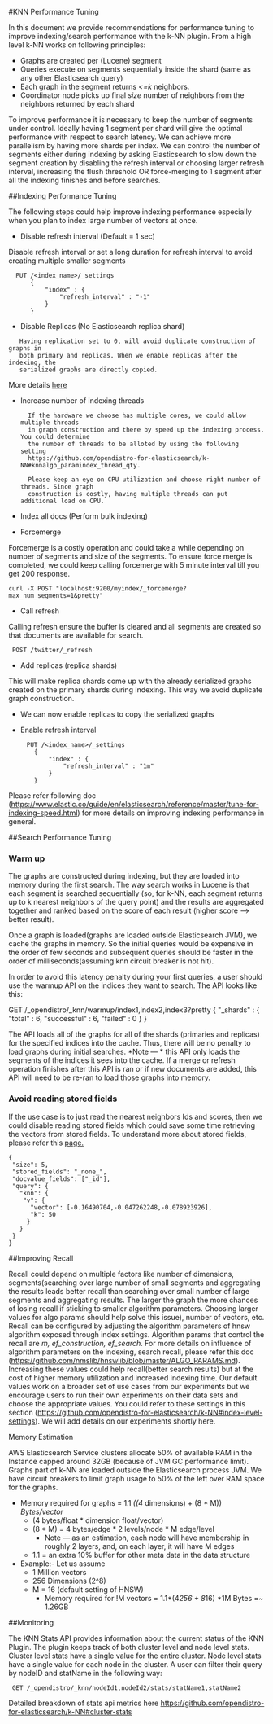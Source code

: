#KNN Performance Tuning


In this document we provide recommendations for performance tuning to improve indexing/search performance with the k-NN plugin.  From a high level k-NN works on following principles:

* Graphs are created per (Lucene) segment
* Queries execute on segments sequentially inside the shard (same as any other Elasticsearch query) 
* Each graph in the segment returns *<=k* neighbors. 
* Coordinator node picks up final *size* number of neighbors from the neighbors returned by each shard

To improve performance it is necessary to keep the number of segments under control. Ideally having 1 segment per shard will give the optimal performance with respect to search latency. We can achieve more parallelism by having more shards per index. We can control the number of segments either during indexing by asking Elasticsearch to slow down the segment creation by disabling the refresh interval or choosing larger refresh interval, increasing the flush threshold OR force-merging to 1 segment after all the indexing finishes and before searches.

##Indexing Performance Tuning

The following steps could help improve indexing performance especially when you plan to index large number of vectors at once. 

* Disable refresh interval  (Default = 1 sec)
 
 Disable refresh interval or set a long duration for refresh interval to avoid creating multiple smaller segments
  ```  
    PUT /<index_name>/_settings
        {
            "index" : {
                "refresh_interval" : "-1"
            }
        }
  ```

* Disable Replicas (No Elasticsearch replica shard)
 ```
    Having replication set to 0, will avoid duplicate construction of graphs in 
    both primary and replicas. When we enable replicas after the indexing, the 
    serialized graphs are directly copied. 
 ```
More details [here](https://www.elastic.co/guide/en/elasticsearch/reference/master/tune-for-indexing-speed.html#_disable_replicas_for_initial_loads)
    
* Increase number of indexing threads
  ```
    If the hardware we choose has multiple cores, we could allow multiple threads 
    in graph construction and there by speed up the indexing process. You could determine
    the number of threads to be alloted by using the following setting   
    https://github.com/opendistro-for-elasticsearch/k-NN#knnalgo_paramindex_thread_qty.
     
    Please keep an eye on CPU utilization and choose right number of threads. Since graph
    construction is costly, having multiple threads can put additional load on CPU. 
  ```
    
* Index all docs (Perform bulk indexing)

* Forcemerge 
  
 Forcemerge is a costly operation and could take a while depending on number of segments and size of the segments.
 To ensure force merge is completed, we could keep calling forcemerge with 5 minute interval till you get 200 response.
    
    curl -X POST "localhost:9200/myindex/_forcemerge?max_num_segments=1&pretty"
    
* Call refresh 

 Calling refresh ensure the buffer is cleared and all segments are created so that documents are available for search. 
 ```
  POST /twitter/_refresh
```
* Add replicas (replica shards)
 
 This will make replica shards come up with the already serialized graphs created on the primary shards during indexing. This way 
 we avoid duplicate graph construction.

* We can now enable replicas to copy the serialized graphs

*  Enable refresh interval
 ```
      PUT /<index_name>/_settings
        {
            "index" : {
                "refresh_interval" : "1m"
            }
        }
 ```

Please refer following doc (https://www.elastic.co/guide/en/elasticsearch/reference/master/tune-for-indexing-speed.html) for more details on improving indexing performance in general.

##Search Performance Tuning

### Warm up

The graphs are constructed during indexing, but they are loaded into memory during the first search. The way search works in Lucene is that each segment is searched sequentially (so, for k-NN, each segment returns up to k nearest neighbors of the query point) and the results are aggregated together and ranked based on the score of each result (higher score --> better result). 

Once a graph is loaded(graphs are loaded outside Elasticsearch JVM), we cache the graphs in memory. So the initial queries would be expensive in the order of few seconds and subsequent queries should be faster in the order of milliseconds(assuming knn circuit breaker is not hit).

In order to avoid this latency penalty during your first queries, a user should use the warmup API on the indices they want to search. The API looks like this:

GET /_opendistro/_knn/warmup/index1,index2,index3?pretty
{
  "_shards" : {
    "total" : 6,
    "successful" : 6,
    "failed" : 0
  }
}

The API loads all of the graphs for all of the shards (primaries and replicas) for the specified indices into the cache. Thus, there will be no penalty to load graphs during initial searches. *Note — * this API only loads the segments of the indices it sees into the cache. If a merge or refresh operation finishes after this API is ran or if new documents are added, this API will need to be re-ran to load those graphs into memory.

### Avoid reading stored fields

If the use case is to just read the nearest neighbors Ids and scores, then we could disable reading stored fields which could save some time retrieving the vectors from stored fields. 
To understand more about stored fields, 
please refer this [page.](https://discuss.elastic.co/t/what-does-it-mean-to-store-a-field/5893/5)
```
{
 "size": 5,
 "stored_fields": "_none_",
 "docvalue_fields": ["_id"],
 "query": {
   "knn": {
    "v": {
      "vector": [-0.16490704,-0.047262248,-0.078923926],
      "k": 50
     }       
   }
 }
}
```
##Improving Recall 

Recall could depend on multiple factors like number of dimensions, segments(searching over large number of small segments and aggregating the results leads better recall than searching over small number of large segments and aggregating results. The larger the graph the more chances of losing recall if sticking to smaller algorithm parameters. Choosing larger values for algo params should help solve this issue), number of vectors, etc.  Recall can be configured by adjusting the algorithm parameters of hnsw algorithm exposed through index settings. Algorithm params that control the recall are *m, ef_construction, ef_search*. For more details on influence of algorithm parameters on the indexing, search recall, please refer this  doc (https://github.com/nmslib/hnswlib/blob/master/ALGO_PARAMS.md).  Increasing these values could help recall(better search results) but at the cost of higher memory utilization and increased indexing time. Our default values work on a broader set of use cases from our experiments but we encourage users to run their own experiments on their data sets and choose the appropriate values. You could refer to these settings in this section (https://github.com/opendistro-for-elasticsearch/k-NN#index-level-settings). We will add details on our experiments shortly here.

Memory Estimation

AWS Elasticsearch Service clusters allocate 50% of available RAM in the Instance capped around 32GB (because of JVM GC performance limit). Graphs part of k-NN are loaded outside the Elasticsearch process JVM. We have circuit breakers to limit graph usage to 50% of the left over RAM space for the graphs.

* Memory required for graphs =   1.1 *((4* dimensions) + (8 * M)) *Bytes/vector*
    * (4 bytes/float * dimension float/vector)
    * (8 * M) = 4 bytes/edge * 2 levels/node *  M edge/level
        * Note — as an estimation, each node will have membership in roughly 2 layers, and, on each layer, it will have M edges
    * 1.1 = an extra 10% buffer for other meta data in the data structure
* Example:- Let us assume
    * 1 Million vectors 
    * 256 Dimensions (2^8)
    * M = 16 (default setting of HNSW)
        * Memory required for !M vectors = 1.1*(4*256 + 8*16) *1M Bytes =~ 1.26GB 

##Monitoring 

The KNN Stats API provides information about the current status of the KNN Plugin. The plugin keeps track of both cluster level and node level stats. Cluster level stats have a single value for the entire cluster. Node level stats have a single value for each node in the cluster. A user can filter their query by nodeID and statName in the following way:
 ```
  GET /_opendistro/_knn/nodeId1,nodeId2/stats/statName1,statName2
 ```

Detailed breakdown of stats api metrics here https://github.com/opendistro-for-elasticsearch/k-NN#cluster-stats

